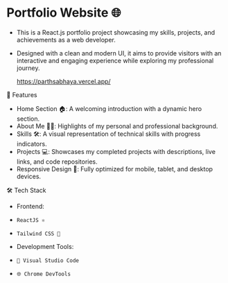 # Portfolio Website 🌐

 - This is a React.js portfolio project showcasing my skills, projects, and achievements as a web developer. 
 - Designed with a clean and modern UI, it aims to provide visitors with an interactive and engaging experience while exploring my professional journey.

   https://parthsabhaya.vercel.app/

🌟 Features
- Home Section 🏠: A welcoming introduction with a dynamic hero section.
- About Me 🙋‍♂️: Highlights of my personal and professional background.
- Skills 🛠️: A visual representation of technical skills with progress indicators.
- Projects 💻: Showcases my completed projects with descriptions, live links, and code repositories.
- Responsive Design 📱: Fully optimized for mobile, tablet, and desktop devices.

🛠️ Tech Stack
- Frontend:
-     ReactJS ⚛️
-     Tailwind CSS 🎨

- Development Tools:
-     🧰 Visual Studio Code
-     🌐 Chrome DevTools

